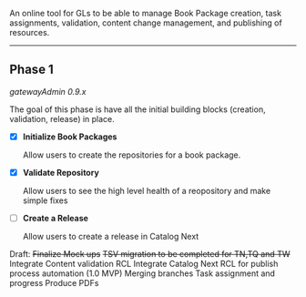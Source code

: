 An online tool for GLs to be able to manage Book Package creation, task assignments, validation, content change management, and publishing of resources.
___

## Phase 1
*gatewayAdmin 0.9.x*

The goal of this phase is have all the initial building blocks (creation, validation, release) in place.

- [x] **Initialize Book Packages**

  Allow users to create the repositories for a book package. 

- [x] **Validate Repository**
 
  Allow users to see the high level health of a reopository and make simple fixes 
  
- [ ] **Create a Release**

  Allow users to create a release in Catalog Next 
  
 
  

Draft:
~~Finalize Mock ups~~
~~TSV migration to be completed for TN,TQ and TW~~
Integrate Content validation RCL
Integrate Catalog Next RCL for publish process automation (1.0 MVP)
Merging branches
Task assignment and progress
Produce PDFs
